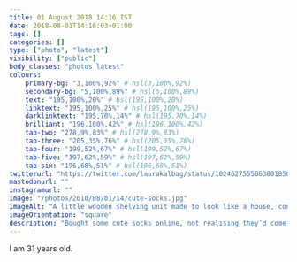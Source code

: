 ```yaml
---
title: 01 August 2018 14:16 IST
date: 2018-08-01T14:16:03+01:00
tags: []
categories: []
type: ["photo", "latest"]
visibility: ["public"]
body_classes: "photos latest"
colours:
    primary-bg: "3,100%,92%" # hsl(3,100%,92%)
    secondary-bg: "5,100%,89%" # hsl(5,100%,89%)
    text: "195,100%,20%" # hsl(195,100%,20%)
    linktext: "195,100%,25%" # hsl(195,100%,25%)
    darklinktext: "195,70%,14%" # hsl(195,70%,14%)
    brilliant: "196,100%,42%" # hsl(196,100%,42%)
    tab-two: "278,9%,83%" # hsl(278,9%,83%)
    tab-three: "205,35%,76%" # hsl(205,35%,76%)
    tab-four: "199,52%,67%" # hsl(199,52%,67%)
    tab-five: "197,62%,59%" # hsl(197,62%,59%)
    tab-six: "196,68%,51%" # hsl(196,68%,51%)
twitterurl: "https://twitter.com/laurakalbag/status/1024627555863801856"
mastodonurl: ""
instagramurl: ""
image: "/photos/2018/08/01/14/cute-socks.jpg"
imageAlt: "A little wooden shelving unit made to look like a house, containing five pairs of rolled up socks with sleeping animal faces."
imageOrientation: "square"
description: "Bought some cute socks online, not realising they’d come in their own house."
---
```


I am 31 years old.